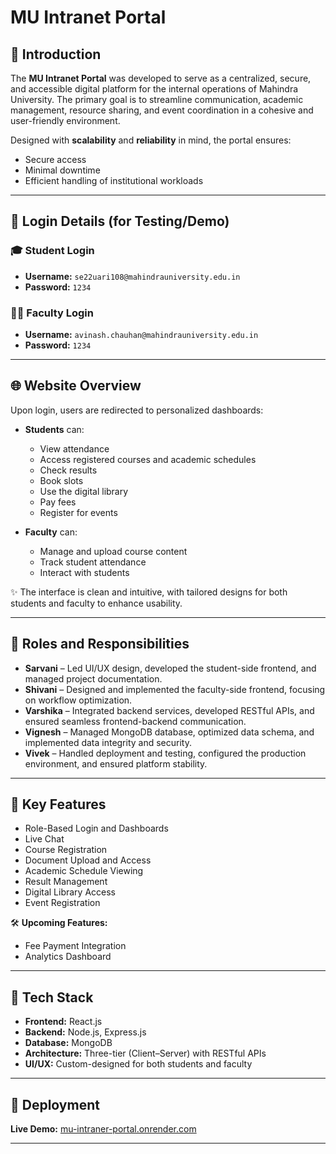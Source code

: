 # MU Intranet Portal

## 🏫 Introduction
The **MU Intranet Portal** was developed to serve as a centralized, secure, and accessible digital platform for the internal operations of Mahindra University. The primary goal is to streamline communication, academic management, resource sharing, and event coordination in a cohesive and user-friendly environment.

Designed with **scalability** and **reliability** in mind, the portal ensures:
- Secure access
- Minimal downtime
- Efficient handling of institutional workloads

---

## 🔐 Login Details (for Testing/Demo)

### 🎓 Student Login
- **Username:** `se22uari108@mahindrauniversity.edu.in`  
- **Password:** `1234`

### 👨‍🏫 Faculty Login
- **Username:** `avinash.chauhan@mahindrauniversity.edu.in`  
- **Password:** `1234`

---

## 🌐 Website Overview

Upon login, users are redirected to personalized dashboards:

- **Students** can:
  - View attendance
  - Access registered courses and academic schedules
  - Check results
  - Book slots
  - Use the digital library
  - Pay fees
  - Register for events

- **Faculty** can:
  - Manage and upload course content
  - Track student attendance
  - Interact with students

✨ The interface is clean and intuitive, with tailored designs for both students and faculty to enhance usability.

---

## 👥 Roles and Responsibilities

- **Sarvani** – Led UI/UX design, developed the student-side frontend, and managed project documentation.  
- **Shivani** – Designed and implemented the faculty-side frontend, focusing on workflow optimization.  
- **Varshika** – Integrated backend services, developed RESTful APIs, and ensured seamless frontend-backend communication.  
- **Vignesh** – Managed MongoDB database, optimized data schema, and implemented data integrity and security.  
- **Vivek** – Handled deployment and testing, configured the production environment, and ensured platform stability.

---

## 🚀 Key Features

- Role-Based Login and Dashboards  
- Live Chat  
- Course Registration  
- Document Upload and Access  
- Academic Schedule Viewing  
- Result Management  
- Digital Library Access  
- Event Registration  

🛠️ **Upcoming Features:**
- Fee Payment Integration  
- Analytics Dashboard  

---

## 🧰 Tech Stack

- **Frontend:** React.js  
- **Backend:** Node.js, Express.js  
- **Database:** MongoDB  
- **Architecture:** Three-tier (Client–Server) with RESTful APIs  
- **UI/UX:** Custom-designed for both students and faculty  

---

## 🔗 Deployment

**Live Demo:** [mu-intraner-portal.onrender.com](https://mu-intraner-portal.onrender.com)

---
